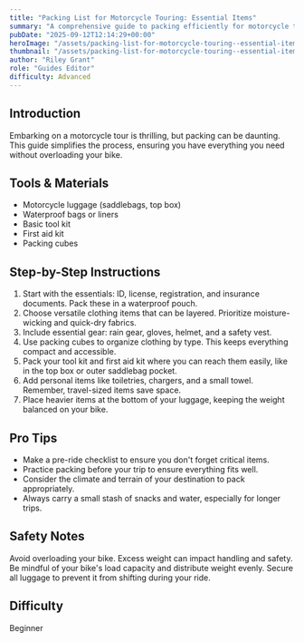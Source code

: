 ```yaml
---
title: "Packing List for Motorcycle Touring: Essential Items"
summary: "A comprehensive guide to packing efficiently for motorcycle tours."
pubDate: "2025-09-12T12:14:29+00:00"
heroImage: "/assets/packing-list-for-motorcycle-touring--essential-items-hero.jpg"
thumbnail: "/assets/packing-list-for-motorcycle-touring--essential-items-thumb.jpg"
author: "Riley Grant"
role: "Guides Editor"
difficulty: Advanced
---
```


<h2>Introduction</h2>
<p>Embarking on a motorcycle tour is thrilling, but packing can be daunting. This guide simplifies the process, ensuring you have everything you need without overloading your bike.</p>
<h2>Tools & Materials</h2>
<ul>
  <li>Motorcycle luggage (saddlebags, top box)</li>
  <li>Waterproof bags or liners</li>
  <li>Basic tool kit</li>
  <li>First aid kit</li>
  <li>Packing cubes</li>
</ul>
<h2>Step-by-Step Instructions</h2>
<ol>
  <li>Start with the essentials: ID, license, registration, and insurance documents. Pack these in a waterproof pouch.</li>
  <li>Choose versatile clothing items that can be layered. Prioritize moisture-wicking and quick-dry fabrics.</li>
  <li>Include essential gear: rain gear, gloves, helmet, and a safety vest.</li>
  <li>Use packing cubes to organize clothing by type. This keeps everything compact and accessible.</li>
  <li>Pack your tool kit and first aid kit where you can reach them easily, like in the top box or outer saddlebag pocket.</li>
  <li>Add personal items like toiletries, chargers, and a small towel. Remember, travel-sized items save space.</li>
  <li>Place heavier items at the bottom of your luggage, keeping the weight balanced on your bike.</li>
</ol>
<h2>Pro Tips</h2>
<ul>
  <li>Make a pre-ride checklist to ensure you don't forget critical items.</li>
  <li>Practice packing before your trip to ensure everything fits well.</li>
  <li>Consider the climate and terrain of your destination to pack appropriately.</li>
  <li>Always carry a small stash of snacks and water, especially for longer trips.</li>
</ul>
<h2>Safety Notes</h2>
<p>Avoid overloading your bike. Excess weight can impact handling and safety. Be mindful of your bike's load capacity and distribute weight evenly. Secure all luggage to prevent it from shifting during your ride.</p>
<h2>Difficulty</h2>
<p>Beginner</p>